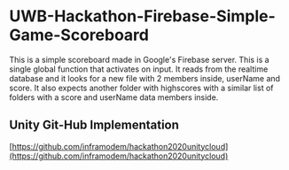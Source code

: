 # UWB-Hackathon-Firebase-Simple-Game-Scoreboard
This is a simple scoreboard made in Google's Firebase server. This is a single global function that activates on input. It reads from
the realtime database and it looks for a new file with 2 members inside, userName and score. It also expects another folder with highscores
with a similar list of folders with a score and userName data members inside.

## Unity Git-Hub Implementation
[https://github.com/inframodem/hackathon2020unitycloud](https://github.com/inframodem/hackathon2020unitycloud)
